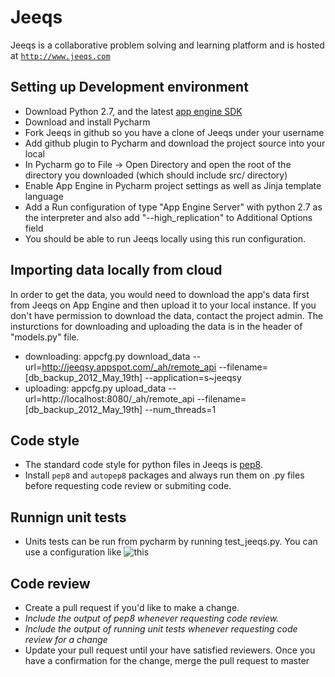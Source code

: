 Jeeqs
=====

Jeeqs is a collaborative problem solving and learning platform and is hosted at [`http://www.jeeqs.com`](http://www.jeeqs.com)


## Setting up Development environment 

* Download Python 2.7, and the latest [app engine SDK](https://developers.google.com/appengine/downloads) 
* Download and install Pycharm 
* Fork Jeeqs in github so you have a clone of Jeeqs under your username
* Add github plugin to Pycharm and download the project source into your local
* In Pycharm go to File -> Open Directory and open the root of the directory you downloaded (which should include src/ directory)
* Enable App Engine in Pycharm project settings as well as Jinja template language
* Add a Run configuration of type "App Engine Server" with python 2.7 as the interpreter and also add "--high_replication" to Additional Options field 
* You should be able to run Jeeqs locally using this run configuration. 


## Importing data locally from cloud 
In order to get the data, you would need to download the app's data first from Jeeqs on App Engine and then upload it to your local instance.
If you don't have permission to download the data, contact the project admin. The insturctions for downloading and uploading the data is in the header 
of "models.py" file. 

* downloading: appcfg.py download_data --url=http://jeeqsy.appspot.com/_ah/remote_api --filename=[db_backup_2012_May_19th] --application=s~jeeqsy
* uploading: appcfg.py upload_data --url=http://localhost:8080/_ah/remote_api --filename=[db_backup_2012_May_19th] --num_threads=1

## Code style
* The standard code style for python files in Jeeqs is [pep8](http://www.python.org/dev/peps/pep-0008/). 
* Install `pep8` and `autopep8` packages and always run them on .py files before requesting code review or submiting code. 

## Runnign unit tests 
* Units tests can be run from pycharm by running test_jeeqs.py. You can use a configuration like ![this](http://imgur.com/pjqvS)

## Code review 
* Create a pull request if you'd like to make a change.
* *Include the output of pep8 whenever requesting code review.*
* *Include the output of running unit tests whenever requesting code review for a change*
* Update your pull request until your have satisfied reviewers. Once you have a confirmation for the change, merge the pull request to master 
